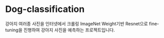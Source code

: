 # Dog-classification
강아지 여러종 사진을 인터넷에서 크롤링
ImageNet Weight기반 Resnet으로 fine-tuning을 진행하여
강아지 사진을 예측하는 프로젝트입니다.

